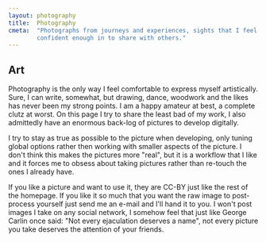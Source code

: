 ```yaml
---
layout: photography
title:  Photography
cmeta:  "Photographs from journeys and experiences, sights that I feel
        confident enough in to share with others."
---
```


## Art ##

Photography is the only way I feel comfortable to express myself artistically.
Sure, I can write, somewhat, but drawing, dance, woodwork and the likes has
never been my strong points.
I am a happy amateur at best, a complete clutz at worst.
On this page I try to share the least bad of my work, I also admittedly have
an enormous back-log of pictures to develop digitally.

I try to stay as true as possible to the picture when developing, only tuning
global options rather then working with smaller aspects of the picture.
I don't think this makes the pictures more "real", but it is a workflow that I
like and it forces me to obsess about taking pictures rather than re-touch the
ones I already have.

If you like a picture and want to use it, they are CC-BY just like the rest of
the homepage.
If you like it so much that you want the raw image to post-process yourself
just send me an e-mail and I'll hand it to you.
I won't post images I take on any social network, I somehow feel that just
like George Carlin once said: "Not every ejaculation deserves a name", not
every picture you take deserves the attention of your friends.

